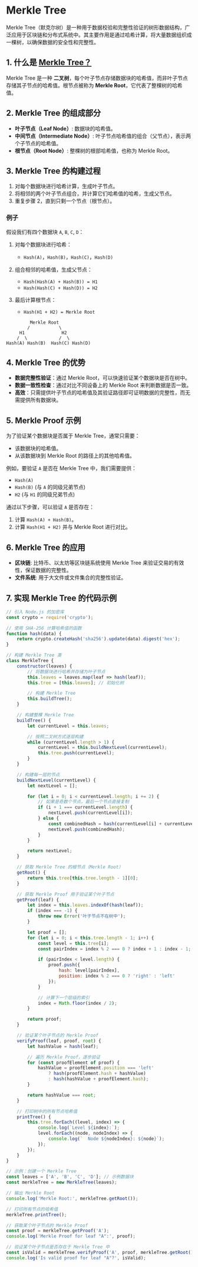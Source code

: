 # Merkle Tree

Merkle Tree（默克尔树）是一种用于数据校验和完整性验证的树形数据结构，广泛应用于区块链和分布式系统中。其主要作用是通过哈希计算，将大量数据组织成一棵树，以确保数据的安全性和完整性。

## 1. 什么是 [Merkle Tree？](https://blockchain-academy.hs-mittweida.de/merkle-tree/)

Merkle Tree 是一种 **二叉树**，每个叶子节点存储数据块的哈希值，而非叶子节点存储其子节点的哈希值。根节点被称为 **Merkle Root**，它代表了整棵树的哈希值。

## 2. Merkle Tree 的组成部分

- **叶子节点（Leaf Node）**: 数据块的哈希值。
- **中间节点（Intermediate Node）**: 叶子节点哈希值的组合（父节点），表示两个子节点的哈希值。
- **根节点（Root Node）**: 整棵树的根部哈希值，也称为 Merkle Root。

## 3. Merkle Tree 的构建过程

1. 对每个数据块进行哈希计算，生成叶子节点。
2. 将相邻的两个叶子节点组合，并计算它们哈希值的哈希，生成父节点。
3. 重复步骤 2，直到只剩一个节点（根节点）。

### 例子

假设我们有四个数据块 `A`, `B`, `C`, `D`：

1. 对每个数据块进行哈希：
   - `Hash(A)`，`Hash(B)`，`Hash(C)`，`Hash(D)`

2. 组合相邻的哈希值，生成父节点：
   - `Hash(Hash(A) + Hash(B)) = H1`
   - `Hash(Hash(C) + Hash(D)) = H2`

3. 最后计算根节点：
   - `Hash(H1 + H2) = Merkle Root`

```ascii
         Merkle Root
        /           \
     H1              H2
    /  \            /  \
Hash(A) Hash(B)  Hash(C) Hash(D)
```
<DocsAD/>

## 4. Merkle Tree 的优势

- **数据完整性验证**：通过 Merkle Root，可以快速验证某个数据块是否在树中。
- **数据一致性检查**：通过对比不同设备上的 Merkle Root 来判断数据是否一致。
- **高效**：只需提供叶子节点的哈希值及其验证路径即可证明数据的完整性，而无需提供所有数据块。

## 5. Merkle Proof 示例

为了验证某个数据块是否属于 Merkle Tree，通常只需要：
- 该数据块的哈希值。
- 从该数据块到 Merkle Root 的路径上的其他哈希值。

例如，要验证 `A` 是否在 Merkle Tree 中，我们需要提供：
- `Hash(A)`
- `Hash(B)` (与 `A` 的同级兄弟节点)
- `H2` (与 `H1` 的同级兄弟节点)

通过以下步骤，可以验证 `A` 是否存在：
1. 计算 `Hash(A) + Hash(B)`。
2. 计算 `Hash(H1 + H2)` 并与 Merkle Root 进行对比。

## 6. Merkle Tree 的应用

- **区块链**: 比特币、以太坊等区块链系统使用 Merkle Tree 来验证交易的有效性，保证数据的完整性。
- **文件系统**: 用于大文件或文件集合的完整性验证。

## 7. 实现 Merkle Tree 的代码示例

```js
// 引入 Node.js 的加密库
const crypto = require('crypto');

// 使用 SHA-256 计算哈希值的函数
function hash(data) {
    return crypto.createHash('sha256').update(data).digest('hex');
}

// 构建 Merkle Tree 类
class MerkleTree {
    constructor(leaves) {
        // 将数据块进行哈希并存储为叶子节点
        this.leaves = leaves.map(leaf => hash(leaf));
        this.tree = [this.leaves]; // 初始化树

        // 构建 Merkle Tree
        this.buildTree();
    }

    // 构建整棵 Merkle Tree
    buildTree() {
        let currentLevel = this.leaves;

        // 按照二叉树方式逐层构建
        while (currentLevel.length > 1) {
            currentLevel = this.buildNextLevel(currentLevel);
            this.tree.push(currentLevel);
        }
    }

    // 构建每一层的节点
    buildNextLevel(currentLevel) {
        let nextLevel = [];

        for (let i = 0; i < currentLevel.length; i += 2) {
            // 如果是奇数个节点，最后一个节点直接复制
            if (i + 1 === currentLevel.length) {
                nextLevel.push(currentLevel[i]);
            } else {
                const combinedHash = hash(currentLevel[i] + currentLevel[i + 1]);
                nextLevel.push(combinedHash);
            }
        }

        return nextLevel;
    }

    // 获取 Merkle Tree 的根节点（Merkle Root）
    getRoot() {
        return this.tree[this.tree.length - 1][0];
    }

    // 获取 Merkle Proof 用于验证某个叶子节点
    getProof(leaf) {
        let index = this.leaves.indexOf(hash(leaf));
        if (index === -1) {
            throw new Error('叶子节点不在树中');
        }

        let proof = [];
        for (let i = 0; i < this.tree.length - 1; i++) {
            const level = this.tree[i];
            const pairIndex = index % 2 === 0 ? index + 1 : index - 1;

            if (pairIndex < level.length) {
                proof.push({
                    hash: level[pairIndex],
                    position: index % 2 === 0 ? 'right' : 'left'
                });
            }

            // 计算下一个层级的索引
            index = Math.floor(index / 2);
        }

        return proof;
    }

    // 验证某个叶子节点的 Merkle Proof
    verifyProof(leaf, proof, root) {
        let hashValue = hash(leaf);

        // 遍历 Merkle Proof，逐步验证
        for (const proofElement of proof) {
            hashValue = proofElement.position === 'left' 
                ? hash(proofElement.hash + hashValue) 
                : hash(hashValue + proofElement.hash);
        }

        return hashValue === root;
    }

    // 打印树中的所有节点哈希值
    printTree() {
        this.tree.forEach((level, index) => {
            console.log(`Level ${index}:`);
            level.forEach((node, nodeIndex) => {
                console.log(`  Node ${nodeIndex}: ${node}`);
            });
        });
    }
}

// 示例：创建一个 Merkle Tree
const leaves = ['A', 'B', 'C', 'D']; // 示例数据块
const merkleTree = new MerkleTree(leaves);

// 输出 Merkle Root
console.log('Merkle Root:', merkleTree.getRoot());

// 打印所有节点的哈希值
merkleTree.printTree();

// 获取某个叶子节点的 Merkle Proof
const proof = merkleTree.getProof('A');
console.log('Merkle Proof for leaf "A":', proof);

// 验证某个叶子节点是否存在于 Merkle Tree 中
const isValid = merkleTree.verifyProof('A', proof, merkleTree.getRoot());
console.log('Is valid proof for leaf "A"?', isValid);
```